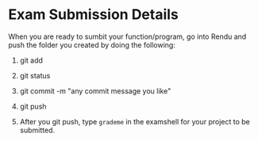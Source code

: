 # Exam Submission Details

When you are ready to sumbit your function/program, go into Rendu and push the folder you created by doing the following:

1. git add <folder name>

2. git status

2. git commit -m "any commit message you like"

3. git push

4. After you git push, type `grademe` in the examshell for your project to be submitted. 
